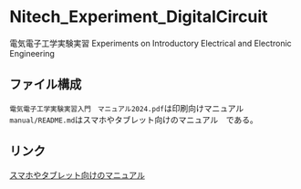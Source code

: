 # Nitech_Experiment_DigitalCircuit
 電気電子工学実験実習    Experiments on Introductory Electrical and Electronic Engineering

## ファイル構成

`電気電子工学実験実習入門　マニュアル2024.pdf`は印刷向けマニュアル
`manual/README.md`はスマホやタブレット向けのマニュアル　である。

## リンク

[スマホやタブレット向けのマニュアル](manual/index.html)
